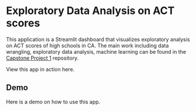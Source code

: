 # Exploratory Data Analysis on ACT scores

This application is a Streamlit dashboard that visualizes exploratory analysis on ACT scores of high schools in CA. The main work including data wrangling, exploratory data analysis, machine learning can be found in the [Capstone Project 1](https://github.com/Meralbalik/Capstone-Project-1) repository.

View this app in action here.

## Demo

Here is a demo on how to use this app.
